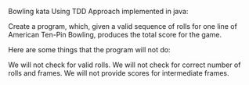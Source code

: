 Bowling kata Using TDD Approach implemented in java:

Create a program, which, given a valid sequence of rolls for one line of American Ten-Pin Bowling, produces the total score for the game.

Here are some things that the program will not do:

We will not check for valid rolls. We will not check for correct number of rolls and frames. We will not provide scores for intermediate frames.
